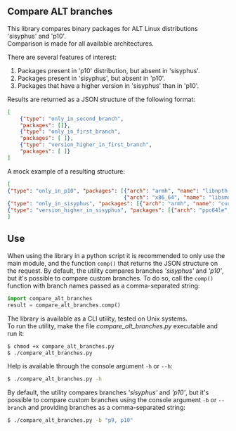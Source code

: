 ## Compare ALT branches
This library compares binary packages for ALT Linux distributions 'sisyphus' and 'p10'.  
Comparison is made for all available architectures.

There are several features of interest:
1. Packages present in 'p10' distribution, but absent in 'sisyphus'.
2. Packages present in 'sisyphus', but absent in 'p10'.
3. Packages that have a higher version in 'sisyphus' than in 'p10'.

Results are returned as a JSON structure of the following format:
```JSON
[   
    {"type": "only_in_second_branch",   
    "packages": []},   
    {"type": "only_in_first_branch",   
    "packages": [ ]},   
    {"type": "version_higher_in_first_branch",   
    "packages": [ ]}   
]
```   
A mock example of a resulting structure:
```JSON
[
{"type": "only_in_p10", "packages": [{"arch": "armh", "name": "libnpth-debuginfo", "version": "1.6"},
                                     {"arch": "x86_64", "name": "libsmokeqtopengl4", "version": "4.14.3"}]},
{"type": "only_in_sisyphus", "packages": [{"arch": "armh", "name": "curlftpfs-debuginfo", "version": "0.9.2"}]},  
{"type": "version_higher_in_sisyphus", "packages": [{"arch": "ppc64le", "name": "qtscriptgenerator", "version": "0.2.0"}]}
]
```
## Use
When using the library in a python script it is recommended to only use the main module, and the function `comp()` that
returns the JSON structure on the request. By default, the utility compares branches *'sisyphus'* and *'p10'*,
but it's possible to compare custom branches. To do so, call the `comp()` function with branch names passed as a comma-separated string:
```python
import compare_alt_branches
result = compare_alt_branches.comp()
```
The library is available as a CLI utility, tested on Unix systems.   
To run the utility, make the file *compare_alt_branches.py* executable and run it:  
```bash
$ chmod +x compare_alt_branches.py
$ ./compare_alt_branches.py
```
Help is available through the console argument `-h` or `--h`:
```bash
$ ./compare_alt_branches.py -h
```
By default, the utility compares branches *'sisyphus'* and *'p10'*, but it's possible to compare custom branches using 
the console argument `-b` or `--branch` and providing branches as a comma-separated string:
```bash
$ ./compare_alt_branches.py -b "p9, p10"
```
